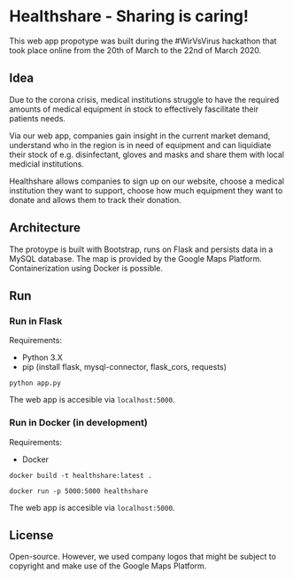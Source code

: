 # Healthshare - Sharing is caring!

This web app propotype was built during the #WirVsVirus hackathon that took place online from the 20th of March to the 22nd of March 2020.

## Idea

Due to the corona crisis, medical institutions struggle to have the required amounts of medical equipment in stock to effectively fascilitate their patients needs.

Via our web app, companies gain insight in the current market demand, understand who in the region is in need of equipment and can liquidiate their stock of e.g. disinfectant, gloves and masks and share them with local medicial institutions.

Healthshare allows companies to sign up on our website, choose a medical institution they want to support, choose how much equipment they want to donate and allows them to track their donation.

## Architecture

The protoype is built with Bootstrap, runs on Flask and persists data in a MySQL database. The map is provided by the Google Maps Platform. Containerization using Docker is possible.

## Run

### Run in Flask

Requirements:
- Python 3.X
- pip (install flask, mysql-connector, flask_cors, requests)
```
python app.py
``` 
The web app is accesible via `localhost:5000`.

### Run in Docker (in development)

Requirements:
- Docker

```
docker build -t healthshare:latest .
```
```
docker run -p 5000:5000 healthshare
```
The web app is accesible via `localhost:5000`.

## License

Open-source. However, we used company logos that might be subject to copyright and make use of the Google Maps Platform.